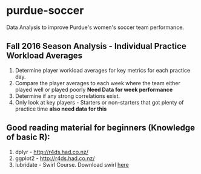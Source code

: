 # purdue-soccer
Data Analysis to improve Purdue's women's soccer team performance.

## Fall 2016 Season Analysis - Individual Practice Workload Averages

1. Determine player workload averages for key metrics for each practice day.
2. Compare the player averages to each week where the team either played well or played poorly **Need Data for week performance**
3. Determine if any strong correlations exist.
4. Only look at key players - Starters or non-starters that got plenty of practice time **also need data for this**

## Good reading material for beginners (Knowledge of basic R):
1. dplyr - http://r4ds.had.co.nz/
2. ggplot2  - http://r4ds.had.co.nz/
3. lubridate - Swirl Course. Download swirl [here](http://swirlstats.com/)
